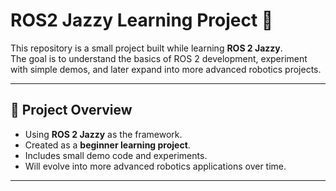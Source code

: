 # ROS2 Jazzy Learning Project 🚀

This repository is a small project built while learning **ROS 2 Jazzy**.  
The goal is to understand the basics of ROS 2 development, experiment with simple demos, and later expand into more advanced robotics projects.

---

## 📌 Project Overview
- Using **ROS 2 Jazzy** as the framework.  
- Created as a **beginner learning project**.  
- Includes small demo code and experiments.  
- Will evolve into more advanced robotics applications over time.

---
